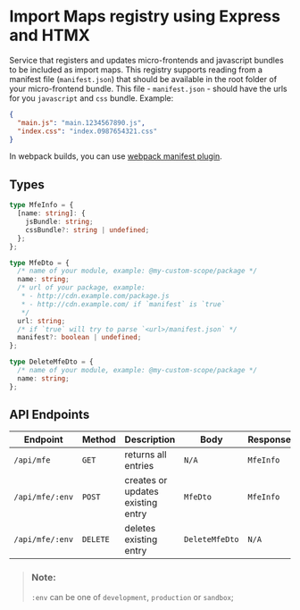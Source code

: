 # Import Maps registry using Express and HTMX

Service that registers and updates micro-frontends and javascript bundles to be included as import maps.
This registry supports reading from a manifest file (`manifest.json`) that should be available in the root folder of your micro-frontend bundle.
This file - `manifest.json` - should have the urls for you `javascript` and `css` bundle.
Example:

```json
{
  "main.js": "main.1234567890.js",
  "index.css": "index.0987654321.css"
}
```

In webpack builds, you can use [webpack manifest plugin](https://www.npmjs.com/package/webpack-manifest-plugin).

## Types

```ts
type MfeInfo = {
  [name: string]: {
    jsBundle: string;
    cssBundle?: string | undefined;
  };
};

type MfeDto = {
  /* name of your module, example: @my-custom-scope/package */
  name: string;
  /* url of your package, example:
   * - http://cdn.example.com/package.js
   * - http://cdn.example.com/ if `manifest` is `true`
   */
  url: string;
  /* if `true` will try to parse `<url>/manifest.json` */
  manifest?: boolean | undefined;
};

type DeleteMfeDto = {
  /* name of your module, example: @my-custom-scope/package */
  name: string;
};
```

## API Endpoints

| Endpoint        | Method   | Description                       | Body           | Response  |
| --------------- | -------- | --------------------------------- | -------------- | --------- |
| `/api/mfe`      | `GET`    | returns all entries               | `N/A`          | `MfeInfo` |
| `/api/mfe/:env` | `POST`   | creates or updates existing entry | `MfeDto`       | `MfeInfo` |
| `/api/mfe/:env` | `DELETE` | deletes existing entry            | `DeleteMfeDto` | `N/A`     |

> ### Note:
>
> `:env` can be one of `development`, `production` or `sandbox`;

